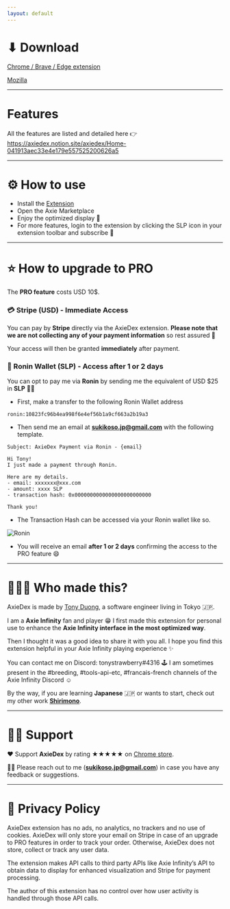 ```yaml
---
layout: default
---
```

# ⬇ Download

[Chrome / Brave / Edge extension](https://chrome.google.com/webstore/detail/axiedex-the-ultimate-axie/bknllnbfmljmdocaodafmlhcfciicabo)

[Mozilla](https://addons.mozilla.org/en-US/firefox/addon/axiedex/)

---

# Features

All the features are listed and detailed here 👉 https://axiedex.notion.site/axiedex/Home-041913aec33e4e179e557525200626a5 

---

# ⚙️ How to use

- Install the [Extension](https://chrome.google.com/webstore/detail/axiedex-the-ultimate-axie/bknllnbfmljmdocaodafmlhcfciicabo)
- Open the Axie Marketplace
- Enjoy the optimized display 🥳
- For more features, login to the extension by clicking the SLP icon in your extension toolbar and subscribe 🌟

---

# ⭐️ How to upgrade to PRO

The **PRO feature** costs USD 10$.

### 💳 Stripe (USD) - Immediate Access
You can pay by **Stripe** directly via the AxieDex extension. **Please note that we are not collecting any of your payment information** so rest assured 🙏

Your access will then be granted **immediately** after payment.

### 🍺 Ronin Wallet (SLP) - Access after 1 or 2 days
You can opt to pay me via **Ronin** by sending me the equivalent of USD $25 in **SLP** 👍🏻

- First, make a transfer to the following Ronin Wallet address
```
ronin:10823fc96b4ea998f6e4ef56b1a9cf663a2b19a3
```

- Then send me an email at **<a href="mailto:sukikoso.jp@gmail.com">sukikoso.jp@gmail.com</a>** with the following template.

```
Subject: AxieDex Payment via Ronin - {email}

Hi Tony!
I just made a payment through Ronin.

Here are my details.
- email: xxxxxxx@xxx.com
- amount: xxxx SLP
- transaction hash: 0x0000000000000000000000000

Thank you!
```

- The Transaction Hash can be accessed via your Ronin wallet like so.

![Ronin](/assets/img/ronin.png)

- You will receive an email **after 1 or 2 days** confirming the access to the PRO feature 😄

---

# 👨🏻‍💻 Who made this?

AxieDex is made by [Tony Duong](https://github.com/tonystrawberry), a software engineer living in Tokyo 🇯🇵.

I am a **Axie Infinity** fan and player 😁 I first made this extension for personal use to enhance the **Axie Infinity interface in the most optimized way**.

Then I thought it was a good idea to share it with you all. I hope you find this extension helpful in your Axie Infinity playing experience ✨

You can contact me on Discord: tonystrawberry#4316 🕹 I am sometimes present in the #breeding, #tools-api-etc, #francais-french channels of the Axie Infinity Discord ☺️

By the way, if you are learning **Japanese** 🇯🇵 or wants to start, check out my other work [**Shirimono**](https://shirimono.com).

---

# 🙌🏻 Support

❤️ Support **AxieDex** by rating ★★★★★ on [Chrome store](https://chrome.google.com/webstore/category/extensions?hl=en).

👨‍💻 Please reach out to me (**sukikoso.jp@gmail.com**) in case you have any feedback or suggestions.

---

# 👀 Privacy Policy
AxieDex extension has no ads, no analytics, no trackers and no use of cookies. AxieDex will only store your email on Stripe in case of an upgrade to PRO features in order to track your order. Otherwise, AxieDex does not store, collect or track any user data.

The extension makes API calls to third party APIs like Axie Infinity’s API to obtain data to display for enhanced visualization and Stripe for payment processing.

The author of this extension has no control over how user activity is handled through those API calls.
